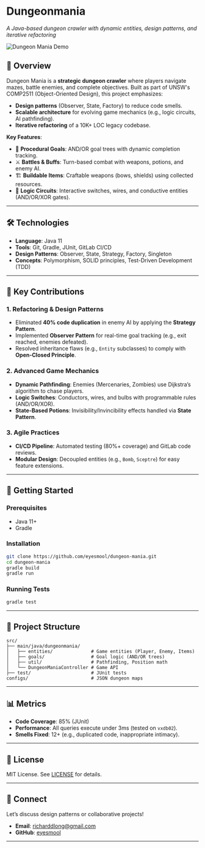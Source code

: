 
# **Dungeonmania**  
*A Java-based dungeon crawler with dynamic entities, design patterns, and iterative refactoring*  

![Dungeon Mania Demo](https://media4.giphy.com/media/v1.Y2lkPTc5MGI3NjExanZ2OGZ6NGN1Zmlzc3J1eDB2bjZiYzZnM3Q2Y3JtOWRncmh0ZzRpcCZlcD12MV9pbnRlcm5hbF9naWZfYnlfaWQmY3Q9Zw/w0uPQj5BQZzaWPg6uJ/giphy.gif)  

## **📖 Overview**  
Dungeon Mania is a **strategic dungeon crawler** where players navigate mazes, battle enemies, and complete objectives. Built as part of UNSW's COMP2511 (Object-Oriented Design), this project emphasizes:  
- **Design patterns** (Observer, State, Factory) to reduce code smells.  
- **Scalable architecture** for evolving game mechanics (e.g., logic circuits, AI pathfinding).  
- **Iterative refactoring** of a 10K+ LOC legacy codebase.  

**Key Features**:  
- 🧩 **Procedural Goals**: AND/OR goal trees with dynamic completion tracking.  
- ⚔️ **Battles & Buffs**: Turn-based combat with weapons, potions, and enemy AI.  
- 🏗️ **Buildable Items**: Craftable weapons (bows, shields) using collected resources.  
- 🧠 **Logic Circuits**: Interactive switches, wires, and conductive entities (AND/OR/XOR gates).  

---

## **🛠️ Technologies**  
- **Language**: Java 11  
- **Tools**: Git, Gradle, JUnit, GitLab CI/CD  
- **Design Patterns**: Observer, State, Strategy, Factory, Singleton  
- **Concepts**: Polymorphism, SOLID principles, Test-Driven Development (TDD)  

---

## **🎯 Key Contributions**  
### **1. Refactoring & Design Patterns**  
- Eliminated **40% code duplication** in enemy AI by applying the **Strategy Pattern**.  
- Implemented **Observer Pattern** for real-time goal tracking (e.g., exit reached, enemies defeated).  
- Resolved inheritance flaws (e.g., `Entity` subclasses) to comply with **Open-Closed Principle**.  

### **2. Advanced Game Mechanics**  
- **Dynamic Pathfinding**: Enemies (Mercenaries, Zombies) use Dijkstra’s algorithm to chase players.  
- **Logic Switches**: Conductors, wires, and bulbs with programmable rules (AND/OR/XOR).  
- **State-Based Potions**: Invisibility/Invincibility effects handled via **State Pattern**.  

### **3. Agile Practices**  
- **CI/CD Pipeline**: Automated testing (80%+ coverage) and GitLab code reviews.  
- **Modular Design**: Decoupled entities (e.g., `Bomb`, `Sceptre`) for easy feature extensions.  

---

## **🚀 Getting Started**  
### **Prerequisites**  
- Java 11+  
- Gradle  

### **Installation**  
```bash
git clone https://github.com/eyesmool/dungeon-mania.git
cd dungeon-mania
gradle build
gradle run
```

### **Running Tests**  
```bash
gradle test
```

---

## **📂 Project Structure**  
```plaintext
src/  
├── main/java/dungeonmania/  
│   ├── entities/              # Game entities (Player, Enemy, Items)  
│   ├── goals/                 # Goal logic (AND/OR trees)  
│   ├── util/                  # Pathfinding, Position math  
│   └── DungeonManiaController # Game API  
├── test/                      # JUnit tests  
configs/                       # JSON dungeon maps  
```

---

## **📊 Metrics**  
- **Code Coverage**: 85% (JUnit)  
- **Performance**: All queries execute under 3ms (tested on `vxdb02`).  
- **Smells Fixed**: 12+ (e.g., duplicated code, inappropriate intimacy).  

---

## **📜 License**  
MIT License. See [LICENSE](LICENSE) for details.  

---

## **🤝 Connect**  
Let’s discuss design patterns or collaborative projects!  
- **Email**: richarddlong@gmail.com  
- **GitHub**: [eyesmool](https://github.com/eyesmool)  

---
